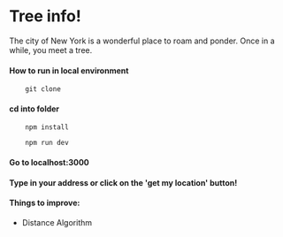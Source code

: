 # Tree info!

The city of New York is a wonderful place to roam and ponder. Once in a while, you meet a tree.

#### How to run in local environment

```
    git clone
```

#### cd into folder

```
    npm install

    npm run dev
```

#### Go to localhost:3000

#### Type in your address or click on the 'get my location' button!

#### Things to improve:

* Distance Algorithm

